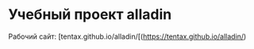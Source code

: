 # Учебный проект alladin

Рабочий сайт: [tentax.github.io/alladin/[(https://tentax.github.io/alladin/)



 
